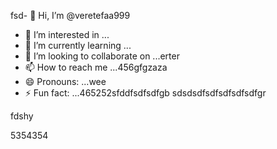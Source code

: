 fsd- 👋 Hi, I’m @veretefaa999
- 👀 I’m interested in ...
- 🌱 I’m currently learning ...
- 💞️ I’m looking to collaborate on ...erter
- 📫 How to reach me ...456gfgzaza
- 😄 Pronouns: ...wee
- ⚡ Fun fact: ...465252sfddfsdfsdfgb
sdsdsdfsdfsdfsdfsdfgr
<!---dfdfgdfsd66dgj26132
veretefaa/veretefaa is a ✨ special ✨ repository because its `README.md3545` (t456his file) appears on your GitHub profile.
You can click the Preview link to take a look at your changes.
--->fdshy
5354354
